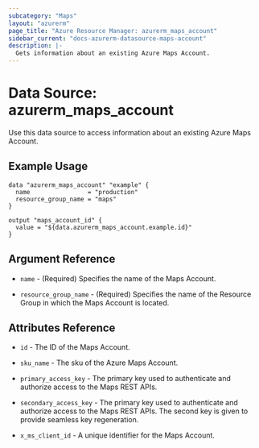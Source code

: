 ```yaml
---
subcategory: "Maps"
layout: "azurerm"
page_title: "Azure Resource Manager: azurerm_maps_account"
sidebar_current: "docs-azurerm-datasource-maps-account"
description: |-
  Gets information about an existing Azure Maps Account.
---
```


# Data Source: azurerm_maps_account

Use this data source to access information about an existing Azure Maps Account.

## Example Usage

```hcl
data "azurerm_maps_account" "example" {
  name                = "production"
  resource_group_name = "maps"
}

output "maps_account_id" {
  value = "${data.azurerm_maps_account.example.id}"
}
```

## Argument Reference

* `name` - (Required) Specifies the name of the Maps Account.

* `resource_group_name` - (Required) Specifies the name of the Resource Group in which the Maps Account is located.

## Attributes Reference

* `id` - The ID of the Maps Account.

* `sku_name` - The sku of the Azure Maps Account.

* `primary_access_key` - The primary key used to authenticate and authorize access to the Maps REST APIs.

* `secondary_access_key` - The primary key used to authenticate and authorize access to the Maps REST APIs. The second key is given to provide seamless key regeneration.

* `x_ms_client_id` - A unique identifier for the Maps Account.

